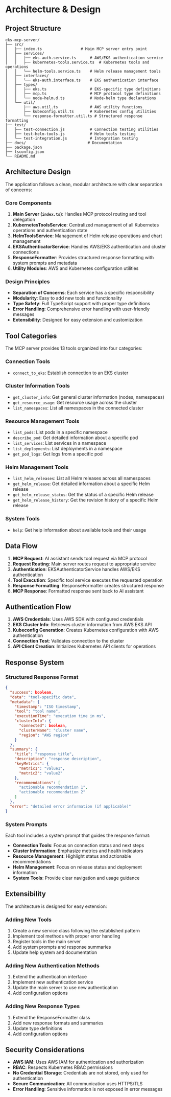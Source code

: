 # Architecture & Design

## Project Structure

```
eks-mcp-server/
├── src/
│   ├── index.ts                 # Main MCP server entry point
│   ├── services/
│   │   ├── eks-auth.service.ts      # AWS/EKS authentication service
│   │   ├── kubernetes-tools.service.ts  # Kubernetes tools and operations
│   │   └── helm-tools.service.ts    # Helm release management tools
│   ├── interfaces/
│   │   └── eks-auth.interface.ts    # EKS authentication interface
│   ├── types/
│   │   ├── eks.ts                   # EKS-specific type definitions
│   │   ├── mcp.ts                   # MCP protocol type definitions
│   │   └── node-helm.d.ts           # Node-helm type declarations
│   └── util/
│       ├── aws.util.ts              # AWS utility functions
│       ├── kubeconfig.util.ts       # Kubernetes config utilities
│       └── response-formatter.util.ts # Structured response formatting
├── test/
│   ├── test-connection.js           # Connection testing utilities
│   ├── test-helm-tools.js           # Helm tools testing
│   └── test-integration.js          # Integration testing
├── docs/                           # Documentation
├── package.json
├── tsconfig.json
└── README.md
```

## Architecture Design

The application follows a clean, modular architecture with clear separation of concerns:

### Core Components

1. **Main Server (`index.ts`)**: Handles MCP protocol routing and tool delegation
2. **KubernetesToolsService**: Centralized management of all Kubernetes operations and authentication state
3. **HelmToolsService**: Management of Helm release operations and chart management
4. **EKSAuthenticatorService**: Handles AWS/EKS authentication and cluster connections
5. **ResponseFormatter**: Provides structured response formatting with system prompts and metadata
6. **Utility Modules**: AWS and Kubernetes configuration utilities

### Design Principles

- **Separation of Concerns**: Each service has a specific responsibility
- **Modularity**: Easy to add new tools and functionality
- **Type Safety**: Full TypeScript support with proper type definitions
- **Error Handling**: Comprehensive error handling with user-friendly messages
- **Extensibility**: Designed for easy extension and customization

## Tool Categories

The MCP server provides 13 tools organized into four categories:

### Connection Tools
- `connect_to_eks`: Establish connection to an EKS cluster

### Cluster Information Tools
- `get_cluster_info`: Get general cluster information (nodes, namespaces)
- `get_resource_usage`: Get resource usage across the cluster
- `list_namespaces`: List all namespaces in the connected cluster

### Resource Management Tools
- `list_pods`: List pods in a specific namespace
- `describe_pod`: Get detailed information about a specific pod
- `list_services`: List services in a namespace
- `list_deployments`: List deployments in a namespace
- `get_pod_logs`: Get logs from a specific pod

### Helm Management Tools
- `list_helm_releases`: List all Helm releases across all namespaces
- `get_helm_release`: Get detailed information about a specific Helm release
- `get_helm_release_status`: Get the status of a specific Helm release
- `get_helm_release_history`: Get the revision history of a specific Helm release

### System Tools
- `help`: Get help information about available tools and their usage

## Data Flow

1. **MCP Request**: AI assistant sends tool request via MCP protocol
2. **Request Routing**: Main server routes request to appropriate service
3. **Authentication**: EKSAuthenticatorService handles AWS/EKS authentication
4. **Tool Execution**: Specific tool service executes the requested operation
5. **Response Formatting**: ResponseFormatter creates structured response
6. **MCP Response**: Formatted response sent back to AI assistant

## Authentication Flow

1. **AWS Credentials**: Uses AWS SDK with configured credentials
2. **EKS Cluster Info**: Retrieves cluster information from AWS EKS API
3. **Kubeconfig Generation**: Creates Kubernetes configuration with AWS authentication
4. **Connection Test**: Validates connection to the cluster
5. **API Client Creation**: Initializes Kubernetes API clients for operations

## Response System

### Structured Response Format
```json
{
  "success": boolean,
  "data": "tool-specific data",
  "metadata": {
    "timestamp": "ISO timestamp",
    "tool": "tool name",
    "executionTime": "execution time in ms",
    "clusterInfo": {
      "connected": boolean,
      "clusterName": "cluster name",
      "region": "AWS region"
    }
  },
  "summary": {
    "title": "response title",
    "description": "response description",
    "keyMetrics": {
      "metric1": "value1",
      "metric2": "value2"
    },
    "recommendations": [
      "actionable recommendation 1",
      "actionable recommendation 2"
    ]
  },
  "error": "detailed error information (if applicable)"
}
```

### System Prompts
Each tool includes a system prompt that guides the response format:
- **Connection Tools**: Focus on connection status and next steps
- **Cluster Information**: Emphasize metrics and health indicators
- **Resource Management**: Highlight status and actionable recommendations
- **Helm Management**: Focus on release status and deployment information
- **System Tools**: Provide clear navigation and usage guidance

## Extensibility

The architecture is designed for easy extension:

### Adding New Tools
1. Create a new service class following the established pattern
2. Implement tool methods with proper error handling
3. Register tools in the main server
4. Add system prompts and response summaries
5. Update help system and documentation

### Adding New Authentication Methods
1. Extend the authentication interface
2. Implement new authentication service
3. Update the main server to use new authentication
4. Add configuration options

### Adding New Response Types
1. Extend the ResponseFormatter class
2. Add new response formats and summaries
3. Update type definitions
4. Add configuration options

## Security Considerations

- **AWS IAM**: Uses AWS IAM for authentication and authorization
- **RBAC**: Respects Kubernetes RBAC permissions
- **No Credential Storage**: Credentials are not stored, only used for authentication
- **Secure Communication**: All communication uses HTTPS/TLS
- **Error Handling**: Sensitive information is not exposed in error messages 